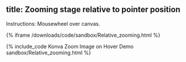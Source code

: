 title: Zooming stage relative to pointer position
---

Instructions: Mousewheel over canvas.

{% iframe /downloads/code/sandbox/Relative_zooming.html %}

{% include_code Konva Zoom Image on Hover Demo sandbox/Relative_zooming.html %}